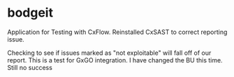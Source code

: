 # bodgeit

Application for Testing with CxFlow.
Reinstalled CxSAST to correct reporting issue.

Checking to see if issues marked as "not exploitable" will fall off of our report. 
This is a test for GxGO integration. I have changed the BU this time.
Still no success
